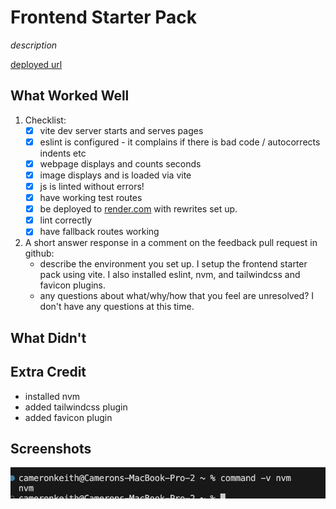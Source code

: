 # Frontend Starter Pack

*description*

[deployed url](https://frontend-starterpack-ckeith26-sa5.onrender.com)

## What Worked Well

1. Checklist: 
    - [X]  vite dev server starts and serves pages
    - [X]  eslint is configured - it complains if there is bad code / autocorrects indents etc
    - [X]  webpage displays and counts seconds
    - [X]  image displays and is loaded via vite
    - [X]  js is linted without errors!
    - [X] have working test routes
    - [X] be deployed to [render.com](https://frontend-starterpack-ckeith26.onrender.com) with rewrites set up.
    - [X] lint correctly
    - [X] have fallback routes working
2. A short answer response in a comment on the feedback pull request in github: 
    - describe the environment you set up.
    I setup the frontend starter pack using vite. I also installed eslint, nvm, and tailwindcss and favicon plugins.  
    - any questions about what/why/how that you feel are unresolved?
    I don't have any questions at this time.
    
## What Didn't

## Extra Credit

- installed nvm
- added tailwindcss plugin
- added favicon plugin

## Screenshots

![screenshot](./screenshots/1.png)
